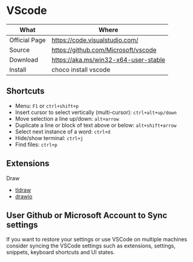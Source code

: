 # VScode

| What          | Where                                  |
|---------------|----------------------------------------|
| Official Page | <https://code.visualstudio.com/>       |
| Source        | <https://github.com/Microsoft/vscode>  |
| Download      | <https://aka.ms/win32-x64-user-stable> |
| Install       | choco install vscode                   |

## Shortcuts

- Menu: `F1` or `ctrl+shift+p`
- Insert cursor to select vertically (multi-cursor): `ctrl+alt+up/down`
- Move selection a line up/down: `alt+arrow`
- Duplicate a line or block of text above or below: `alt+shift+arrow`
- Select next instance of a word: `ctrl+d`
- Hide/show terminal: `ctrl+j`
- Find files: `ctrl+p`

## Extensions

Draw

- [tldraw](https://marketplace.visualstudio.com/items?itemName=tldraw-org.tldraw-vscode)
- [drawio](https://marketplace.visualstudio.com/items?itemName=hediet.vscode-drawio)

## User Github or Microsoft Account to Sync settings

If you want to restore your settings or use VSCode on multiple machines consider syncing the VSCode settings such as extensions, settings, snippets, keyboard shortcuts and UI states.
